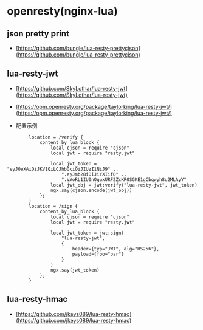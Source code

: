# openresty(nginx-lua)

## json pretty print

- [https://github.com/bungle/lua-resty-prettycjson](https://github.com/bungle/lua-resty-prettycjson)

## lua-resty-jwt

- [https://github.com/SkyLothar/lua-resty-jwt](https://github.com/SkyLothar/lua-resty-jwt)

- [https://opm.openresty.org/package/taylorking/lua-resty-jwt/](https://opm.openresty.org/package/taylorking/lua-resty-jwt/)


* 配置示例
```
        location = /verify {
            content_by_lua_block {
                local cjson = require "cjson"
                local jwt = require "resty.jwt"

                local jwt_token = "eyJ0eXAiOiJKV1QiLCJhbGciOiJIUzI1NiJ9" ..
                    ".eyJmb28iOiJiYXIifQ" ..
                    ".VAoRL1IU0nOguxURF2ZcKR0SGKE1gCbqwyh8u2MLAyY"
                local jwt_obj = jwt:verify("lua-resty-jwt", jwt_token)
                ngx.say(cjson.encode(jwt_obj))
            };
        }
        location = /sign {
            content_by_lua_block {
                local cjson = require "cjson"
                local jwt = require "resty.jwt"

                local jwt_token = jwt:sign(
                    "lua-resty-jwt",
                    {
                        header={typ="JWT", alg="HS256"},
                        payload={foo="bar"}
                    }
                )
                ngx.say(jwt_token)
            };
        }
```

## lua-resty-hmac

- [https://github.com/jkeys089/lua-resty-hmac](https://github.com/jkeys089/lua-resty-hmac)
